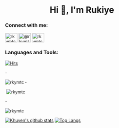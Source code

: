 
<h1 align="center">Hi 👋, I'm Rukiye </h1>


<h3 align="left">Connect with me:</h3>
<p align="left">
<a href="https://linkedin.com/in/rkymtc" target="blank"><img align="center" src="https://raw.githubusercontent.com/rahuldkjain/github-profile-readme-generator/master/src/images/icons/Social/linked-in-alt.svg" alt="rkymtc" height="30" width="40" /></a>
<a href="https://medium.com/@rkymtc" target="blank"><img align="center" src="https://raw.githubusercontent.com/rahuldkjain/github-profile-readme-generator/master/src/images/icons/Social/medium.svg" alt="@rkymtc" height="30" width="40" /></a>
<a href="https://www.hackerrank.com/rkymtc" target="blank"><img align="center" src="https://raw.githubusercontent.com/rahuldkjain/github-profile-readme-generator/master/src/images/icons/Social/hackerrank.svg" alt="rkymtc" height="30" width="40" /></a>

</p>

<h3 align="left">Languages and Tools:</h3>

[![Hits](https://hits.seeyoufarm.com/api/count/incr/badge.svg?url=https%3A%2F%2Fgithub.com%2Fer-ay%2F&count_bg=%23862348&title_bg=%23292929&icon=codacy.svg&icon_color=%23E5D0D0&title=hits+daily%2Ftotal&edge_flat=false)](https://hits.seeyoufarm.com)

-<p><img align="left" src="https://github-readme-stats.vercel.app/api/top-langs?username=rkymtc&show_icons=true&locale=en&layout=compact" alt="rkymtc" /></p>

-<p>&nbsp;<img align="center" src="https://github-readme-stats.vercel.app/api?username=rkymtc&show_icons=true&locale=en" alt="rkymtc" /></p>

-<p><img align="center" src="https://github-readme-streak-stats.herokuapp.com/?user=rkymtc&" alt="rkymtc" /></p>
[![Khuyen's github stats](https://github-readme-stats.vercel.app/api?username=khuyentran1401&count_private=true&show_icons=true&theme=radical&hide_rank=false)](https://github.com/rkymtc/github-readme-stats)
[![Top Langs](https://github-readme-stats.vercel.app/api/top-langs/?username=anuraghazra)](https://github.com/anuraghazra/github-readme-stats)
